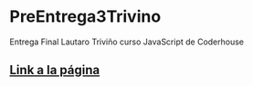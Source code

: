 # PreEntrega3Trivino
Entrega Final Lautaro Triviño curso JavaScript de Coderhouse

## [Link a la página](http://pf-js-trivino.free.nf/?i=1)
